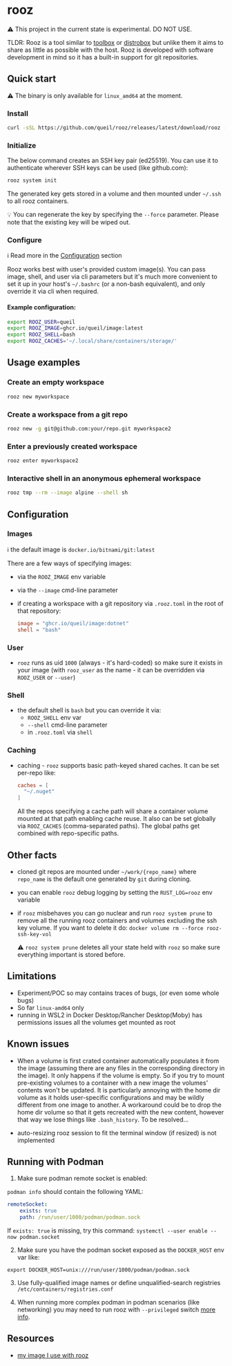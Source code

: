 # rooz

:warning: This project in the current state is experimental. DO NOT USE.

TLDR: Rooz is a tool similar to [toolbox](https://docs.fedoraproject.org/en-US/fedora-silverblue/toolbox/)
or [distrobox](https://github.com/89luca89/distrobox) but unlike them it aims to share as little as possible with the host. Rooz is developed with software development in mind so it has a built-in support for git repositories.

## Quick start

:warning: The binary is only available for `linux_amd64` at the moment.

### Install

```sh
curl -sSL https://github.com/queil/rooz/releases/latest/download/rooz -o ./rooz && chmod +x ./rooz && sudo mv ./rooz /usr/local/bin
```
### Initialize

The below command creates an SSH key pair (ed25519). You can use it to authenticate wherever SSH keys can be used (like github.com):

```sh
rooz system init
```
The generated key gets stored in a volume and then mounted under `~/.ssh` to all rooz containers.

💡 You can regenerate the key by specifying the `--force` parameter. Please note that the existing key will be wiped out.

### Configure

:information_source: Read more in the [Configuration](#configuration) section

Rooz works best with user's provided custom image(s).
You can pass image, shell, and user via cli parameters but it's much more convenient to set it up 
in your host's `~/.bashrc` (or a non-bash equivalent), and only override it via cli when required.

#### Example configuration:

```sh
export ROOZ_USER=queil
export ROOZ_IMAGE=ghcr.io/queil/image:latest
export ROOZ_SHELL=bash
export ROOZ_CACHES='~/.local/share/containers/storage/'
```

## Usage examples

### Create an empty workspace

```sh
rooz new myworkspace
```

### Create a workspace from a git repo

```sh
rooz new -g git@github.com:your/repo.git myworkspace2
```
### 

### Enter a previously created workspace

```sh
rooz enter myworkspace2
```

### Interactive shell in an anonymous ephemeral workspace

```sh
rooz tmp --rm --image alpine --shell sh
```

## Configuration

### Images

:information_source: the default image is `docker.io/bitnami/git:latest`

There are a few ways of specifying images:
* via the `ROOZ_IMAGE` env variable
* via  the `--image` cmd-line parameter
* if creating a workspace with a git repository via `.rooz.toml` in the root of that repository:

  ```toml
  image = "ghcr.io/queil/image:dotnet"
  shell = "bash"
  ```

### User

* `rooz` runs as uid `1000` (always - it's hard-coded) so make sure it exists in your image
(with `rooz_user` as the name - it can be overridden via `ROOZ_USER` or `--user`)

### Shell

* the default shell is `bash` but you can override it via:
    * `ROOZ_SHELL` env var
    * `--shell` cmd-line parameter
    * in `.rooz.toml` via `shell`

### Caching

* caching - `rooz` supports basic path-keyed shared caches. It can be set per-repo like:

    ```toml
    caches = [
      "~/.nuget"
    ]
    ```

    All the repos specifying a cache path will share a container volume mounted at that path enabling cache reuse.
    It also can be set globally via `ROOZ_CACHES` (comma-separated paths). The global paths get combined with repo-specific paths.

## Other facts

* cloned git repos are mounted under `~/work/{repo_name}` where `repo_name` is the default one generated by `git` during cloning.
* you can enable `rooz` debug logging by setting the `RUST_LOG=rooz` env variable

* if `rooz` misbehaves you can go nuclear and run `rooz system prune` to remove all the running rooz containers and volumes excluding the ssh key volume. If you want to delete it do: `docker volume rm --force rooz-ssh-key-vol`

  :warning: `rooz system prune` deletes all your state held with `rooz` so make sure everything important is stored before.

## Limitations

* Experiment/POC so may contains traces of bugs, (or even some whole bugs)
* So far `linux-amd64` only
* running in WSL2 in Docker Desktop/Rancher Desktop(Moby) has permissions issues all the volumes get mounted as root

## Known issues

* When a volume is first crated container automatically populates it from the image
  (assuming there are any files in the corresponding directory in the image). It only happens if
  the volume is empty. So if you try to mount pre-existing volumes to a container with a new image the volumes' contents won't be updated.
  It is particularly annoying with the home dir volume as it holds user-specific configurations and may be wildly different from
  one image to another. A workaround could be to drop the home dir volume so that it gets recreated with the new content, however
  that way we lose things like `.bash_history`. To be resolved...

* auto-resizing rooz session to fit the terminal window (if resized) is not implemented

## Running with Podman

1. Make sure podman remote socket is enabled:

`podman info` should contain the following YAML:

```yaml
remoteSocket:
    exists: true
    path: /run/user/1000/podman/podman.sock
```

If `exists: true` is missing, try this command: `systemctl --user enable --now podman.socket`

2. Make sure you have the podman socket exposed as the `DOCKER_HOST` env var like:

```
export DOCKER_HOST=unix:///run/user/1000/podman/podman.sock
```

3. Use fully-qualified image names or define unqualified-search registries `/etc/containers/registries.conf`

4. When running more complex podman in podman scenarios (like networking) you may need to run rooz with `--privileged` switch
   [more info](https://www.redhat.com/sysadmin/privileged-flag-container-engines).

## Resources

* [my image I use with rooz](https://github.com/queil/image/blob/main/src/Dockerfile)
